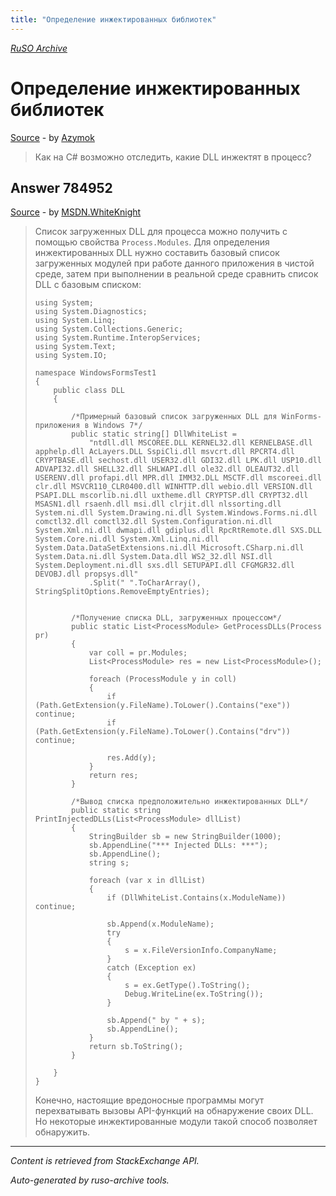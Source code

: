 ```yaml
---
title: "Определение инжектированных библиотек"
---
```

<p><i><a href="https://github.com/MSDN-WhiteKnight/ruso-archive/">RuSO Archive</a></i></p>
<h1>Определение инжектированных библиотек</h1>
<p><a href="https://ru.stackoverflow.com/questions/676492/%d0%9e%d0%bf%d1%80%d0%b5%d0%b4%d0%b5%d0%bb%d0%b5%d0%bd%d0%b8%d0%b5-%d0%b8%d0%bd%d0%b6%d0%b5%d0%ba%d1%82%d0%b8%d1%80%d0%be%d0%b2%d0%b0%d0%bd%d0%bd%d1%8b%d1%85-%d0%b1%d0%b8%d0%b1%d0%bb%d0%b8%d0%be%d1%82%d0%b5%d0%ba">Source</a> - by <a href="https://ru.stackoverflow.com/users/253628/azymok">Azymok</a></p>
<blockquote>
<p>Как на C# возможно отследить, какие DLL инжектят в процесс?</p>

</blockquote>
<h2>Answer 784952</h2>
<p><a href="https://ru.stackoverflow.com/a/784952/">Source</a> - by <a href="https://ru.stackoverflow.com/users/240512/msdn-whiteknight">MSDN.WhiteKnight</a></p>
<blockquote>
<p>Список загруженных DLL для процесса можно получить с помощью свойства <code>Process.Modules</code>. Для определения инжектированных DLL нужно составить базовый список загруженных модулей при работе данного приложения в чистой среде, затем при выполнении в реальной среде сравнить список DLL с базовым списком:</p>

<pre><code>using System;
using System.Diagnostics;
using System.Linq;
using System.Collections.Generic;
using System.Runtime.InteropServices;
using System.Text;
using System.IO;

namespace WindowsFormsTest1
{
    public class DLL
    {        

        /*Примерный базовый список загруженных DLL для WinForms-приложения в Windows 7*/
        public static string[] DllWhiteList =
            "ntdll.dll MSCOREE.DLL KERNEL32.dll KERNELBASE.dll apphelp.dll AcLayers.DLL SspiCli.dll msvcrt.dll RPCRT4.dll CRYPTBASE.dll sechost.dll USER32.dll GDI32.dll LPK.dll USP10.dll ADVAPI32.dll SHELL32.dll SHLWAPI.dll ole32.dll OLEAUT32.dll USERENV.dll profapi.dll MPR.dll IMM32.DLL MSCTF.dll mscoreei.dll clr.dll MSVCR110_CLR0400.dll WINHTTP.dll webio.dll VERSION.dll PSAPI.DLL mscorlib.ni.dll uxtheme.dll CRYPTSP.dll CRYPT32.dll MSASN1.dll rsaenh.dll msi.dll clrjit.dll nlssorting.dll System.ni.dll System.Drawing.ni.dll System.Windows.Forms.ni.dll comctl32.dll comctl32.dll System.Configuration.ni.dll System.Xml.ni.dll dwmapi.dll gdiplus.dll RpcRtRemote.dll SXS.DLL System.Core.ni.dll System.Xml.Linq.ni.dll System.Data.DataSetExtensions.ni.dll Microsoft.CSharp.ni.dll System.Data.ni.dll System.Data.dll WS2_32.dll NSI.dll System.Deployment.ni.dll sxs.dll SETUPAPI.dll CFGMGR32.dll DEVOBJ.dll propsys.dll"
            .Split(" ".ToCharArray(), StringSplitOptions.RemoveEmptyEntries);


        /*Получение списка DLL, загруженных процессом*/
        public static List&lt;ProcessModule&gt; GetProcessDLLs(Process pr)
        {
            var coll = pr.Modules;
            List&lt;ProcessModule&gt; res = new List&lt;ProcessModule&gt;();

            foreach (ProcessModule y in coll)
            {
                if (Path.GetExtension(y.FileName).ToLower().Contains("exe")) continue;
                if (Path.GetExtension(y.FileName).ToLower().Contains("drv")) continue;

                res.Add(y);
            }
            return res;
        }

        /*Вывод списка предположительно инжектированных DLL*/
        public static string PrintInjectedDLLs(List&lt;ProcessModule&gt; dllList)
        {
            StringBuilder sb = new StringBuilder(1000);
            sb.AppendLine("*** Injected DLLs: ***");
            sb.AppendLine();
            string s;

            foreach (var x in dllList)
            {
                if (DllWhiteList.Contains(x.ModuleName)) continue;

                sb.Append(x.ModuleName);
                try
                {
                    s = x.FileVersionInfo.CompanyName;
                }
                catch (Exception ex)
                {
                    s = ex.GetType().ToString();
                    Debug.WriteLine(ex.ToString());
                }

                sb.Append(" by " + s);
                sb.AppendLine();
            }
            return sb.ToString();
        }        

    }
}
</code></pre>

<p>Конечно, настоящие вредоносные программы могут перехватывать вызовы API-функций на обнаружение своих DLL. Но некоторые инжектированные модули такой способ позволяет обнаружить.</p>

</blockquote>
<hr/>
<p><i>Content is retrieved from StackExchange API. </i></p>
<p><i>Auto-generated by ruso-archive tools. </i></p>
